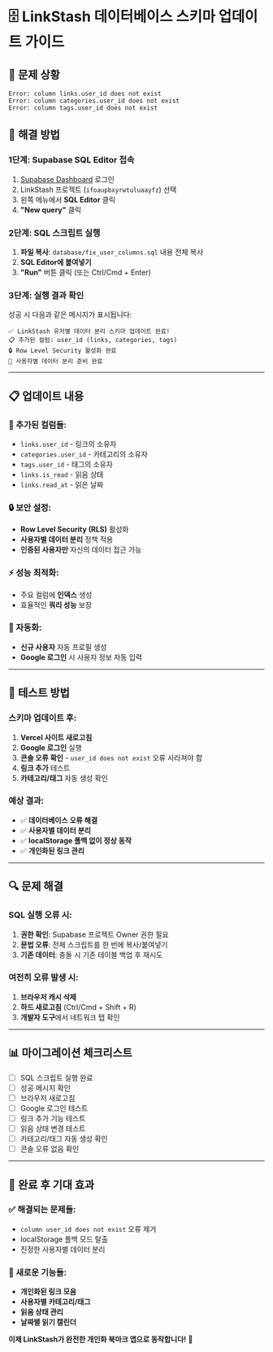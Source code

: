 # 🗄️ LinkStash 데이터베이스 스키마 업데이트 가이드

## 🚨 **문제 상황**
```
Error: column links.user_id does not exist
Error: column categories.user_id does not exist  
Error: column tags.user_id does not exist
```

## 🎯 **해결 방법**

### **1단계: Supabase SQL Editor 접속**
1. [Supabase Dashboard](https://supabase.com/dashboard) 로그인
2. LinkStash 프로젝트 (`ifoaupbxyrwtuluaayfz`) 선택
3. 왼쪽 메뉴에서 **SQL Editor** 클릭
4. **"New query"** 클릭

### **2단계: SQL 스크립트 실행**
1. **파일 복사**: `database/fix_user_columns.sql` 내용 전체 복사
2. **SQL Editor에 붙여넣기**
3. **"Run"** 버튼 클릭 (또는 Ctrl/Cmd + Enter)

### **3단계: 실행 결과 확인**
성공 시 다음과 같은 메시지가 표시됩니다:
```
✅ LinkStash 유저별 데이터 분리 스키마 업데이트 완료!
📋 추가된 컬럼: user_id (links, categories, tags)
🔒 Row Level Security 활성화 완료
🚀 사용자별 데이터 분리 준비 완료
```

---

## 📋 **업데이트 내용**

### **🔧 추가된 컬럼들:**
- `links.user_id` - 링크의 소유자
- `categories.user_id` - 카테고리의 소유자  
- `tags.user_id` - 태그의 소유자
- `links.is_read` - 읽음 상태
- `links.read_at` - 읽은 날짜

### **🔒 보안 설정:**
- **Row Level Security (RLS)** 활성화
- **사용자별 데이터 분리** 정책 적용
- **인증된 사용자만** 자신의 데이터 접근 가능

### **⚡ 성능 최적화:**
- 주요 컬럼에 **인덱스** 생성
- 효율적인 **쿼리 성능** 보장

### **🤖 자동화:**
- **신규 사용자** 자동 프로필 생성
- **Google 로그인** 시 사용자 정보 자동 입력

---

## 🧪 **테스트 방법**

### **스키마 업데이트 후:**
1. **Vercel 사이트 새로고침**
2. **Google 로그인** 실행
3. **콘솔 오류 확인** - `user_id does not exist` 오류 사라져야 함
4. **링크 추가** 테스트
5. **카테고리/태그** 자동 생성 확인

### **예상 결과:**
- ✅ **데이터베이스 오류 해결**
- ✅ **사용자별 데이터 분리**
- ✅ **localStorage 폴백 없이 정상 동작**
- ✅ **개인화된 링크 관리**

---

## 🔍 **문제 해결**

### **SQL 실행 오류 시:**
1. **권한 확인**: Supabase 프로젝트 Owner 권한 필요
2. **문법 오류**: 전체 스크립트를 한 번에 복사/붙여넣기
3. **기존 데이터**: 충돌 시 기존 테이블 백업 후 재시도

### **여전히 오류 발생 시:**
1. **브라우저 캐시 삭제**
2. **하드 새로고침** (Ctrl/Cmd + Shift + R)
3. **개발자 도구**에서 네트워크 탭 확인

---

## 📊 **마이그레이션 체크리스트**

- [ ] SQL 스크립트 실행 완료
- [ ] 성공 메시지 확인
- [ ] 브라우저 새로고침
- [ ] Google 로그인 테스트
- [ ] 링크 추가 기능 테스트
- [ ] 읽음 상태 변경 테스트
- [ ] 카테고리/태그 자동 생성 확인
- [ ] 콘솔 오류 없음 확인

---

## 🚀 **완료 후 기대 효과**

### **✅ 해결되는 문제들:**
- `column user_id does not exist` 오류 제거
- localStorage 폴백 모드 탈출
- 진정한 사용자별 데이터 분리

### **🎉 새로운 기능들:**
- **개인화된 링크 모음**
- **사용자별 카테고리/태그**
- **읽음 상태 관리**
- **날짜별 읽기 캘린더**

**이제 LinkStash가 완전한 개인화 북마크 앱으로 동작합니다!** 🎯 